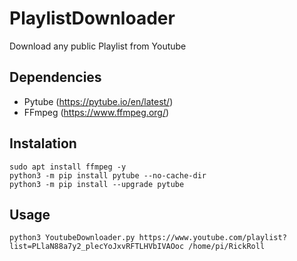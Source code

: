 # PlaylistDownloader
 Download any public Playlist from Youtube
 
## Dependencies
  * Pytube (https://pytube.io/en/latest/)
  * FFmpeg (https://www.ffmpeg.org/)

## Instalation
```
sudo apt install ffmpeg -y
python3 -m pip install pytube --no-cache-dir
python3 -m pip install --upgrade pytube
```

## Usage
```
python3 YoutubeDownloader.py https://www.youtube.com/playlist?list=PLlaN88a7y2_plecYoJxvRFTLHVbIVAOoc /home/pi/RickRoll
```
